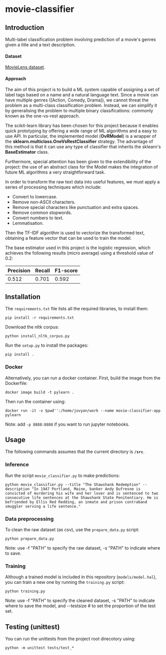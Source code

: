 # movie-classifier

## Introduction

Multi-label classification problem involving prediction of a movie's genres given a title and a text description.

#### Dataset

[MovieLens dataset](https://www.kaggle.com/rounakbanik/the-movies-dataset/version/7#movies_metadata.csv).

#### Approach

The aim of this project is to build a ML system capable of assigning a set of label tags based on a name and a natural language text. Since a movie can have multiple genres ([Action, Comedy, Drama]), we cannot threat the problem as a multi-class classification problem. Instead, we can simplify it by generalising the problem to multiple binary classifications: commonly known as the one-vs-rest approach.

The scikit-learn library has been chosen for this project because it enables quick prototyping by offering a wide range of ML algorithms and a easy to use API. In particular, the implemented model (**OvRModel**) is a wrapper of the **sklearn.multiclass.OneVsRestClassifier** strategy. The advantage of this method is that it can use any type of classifier that inherits the sklearn's **BaseEstimator** class.

Furthermore, special attention has been given to the extendibility of the project: the use of an abstract class for the Model makes the integration of future ML algorithms a very straightforward task.

In order to transform the raw text data into useful features, we must apply a series of processing techniques which include:

- Convert to lowercase.
- Remove non-ASCII characters.
- Remove special characters like punctuation and extra spaces.
- Remove common stopwords.
- Convert numbers to text.
- Lemmatisation.

Then the TF-IDF algorithm is used to vectorize the transformed text, obtaining a feature vector that can be used to train the model.

The base estimator used in this project is the logistic regression, which achieves the following results (micro average) using a threshold value of 0.2:

| Precision | Recall | F1-score |
|-----------|--------|----------|
| 0.512     | 0.701  | 0.592    |

## Installation

The ```requirements.txt``` file lists all the required libraries, to install them:

```
pip install -r requirements.txt
```

Download the nltk corpus:
```
python install_nltk_corpus.py
```


Run the ```setup.py``` to install the packages:

```
pip install .
```

### Docker

Alternatively, you can run a docker container. First, build the image from the Dockerfile:

```
docker image build -t pylearn .
```

Then run the container using:
```
docker run -it -v $pwd'':/home/jovyan/work --name movie-classifier-app pylearn
```

Note: add ```-p 8888:8888``` if you want to run jupyter notebooks.

## Usage

The following commands assumes that the current directory is **```/src```**.

### Inference

Run the script ```movie_classifier.py``` to make predictions:
```
python movie_classifier.py --title "The Shawshank Redemption" --description "In 1947 Portland, Maine, banker Andy Dufresne is convicted of murdering his wife and her lover and is sentenced to two consecutive life sentences at the Shawshank State Penitentiary. He is befriended by Ellis Red Redding, an inmate and prison contraband smuggler serving a life sentence."
```

### Data preprocessing

To clean the raw dataset (as csv), use the ```prepare_data.py``` script:
```
python prepare_data.py
```
Note: use -f "PATH" to specify the raw dataset, -s "PATH" to indicate where to save.

### Training

Although a trained model is included in this repository (```models/model.hal```), you can train a new one by running the ```training.py``` script:

```
python training.py
```

Note: use -f "PATH" to specify the cleaned dataset, -s "PATH" to indicate where to save the model, and --testsize # to set the proportion of the test set.

## Testing (unittest)

You can run the unittests from the project root direcotory using:

```
python -m unittest tests/test_*
```
